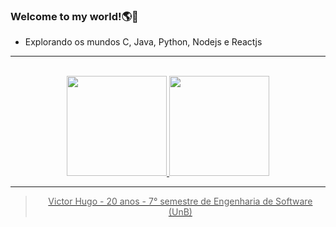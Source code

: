 ### Welcome to my world!:earth_americas::vulcan_salute:

- Explorando os mundos C, Java, Python, Nodejs e Reactjs

<hr >
<br>

<div align="center">
<a href= "https://github.com/ViictorHugoo">
<img height="160em" src= "https://github-readme-stats.vercel.app/api?username=ViictorHugoo&show_icons=true&theme=merko&include_all_commits=true&count_private=true"/>
<img height="160em" src="https://github-readme-stats.vercel.app/api/top-langs/?username=Maliz30&layout=compact&langs_count=7&theme=merko"/>

<hr>
<div/>
  
> Victor Hugo - 20 anos - 7° semestre de Engenharia de Software (UnB)
